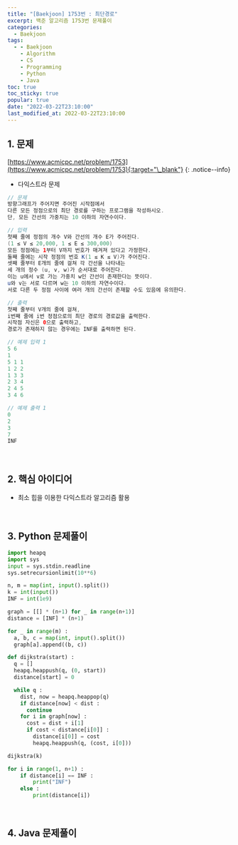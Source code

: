 ```yaml
---
title: "[Baekjoon] 1753번 : 최단경로"
excerpt: 백준 알고리즘 1753번 문제풀이
categories:
  - Baekjoon
tags:
  - - Baekjoon
    - Algorithm
    - CS
    - Programming
    - Python
    - Java
toc: true
toc_sticky: true
popular: true
date: "2022-03-22T23:10:00"
last_modified_at: 2022-03-22T23:10:00
---
```


## 1. 문제

[https://www.acmicpc.net/problem/1753](https://www.acmicpc.net/problem/1753){:target="\_blank"}
{: .notice--info}

- 다익스트라 문제

```java
// 문제
방향그래프가 주어지면 주어진 시작점에서
다른 모든 정점으로의 최단 경로를 구하는 프로그램을 작성하시오.
단, 모든 간선의 가중치는 10 이하의 자연수이다.

// 입력
첫째 줄에 정점의 개수 V와 간선의 개수 E가 주어진다.
(1 ≤ V ≤ 20,000, 1 ≤ E ≤ 300,000)
모든 정점에는 1부터 V까지 번호가 매겨져 있다고 가정한다.
둘째 줄에는 시작 정점의 번호 K(1 ≤ K ≤ V)가 주어진다.
셋째 줄부터 E개의 줄에 걸쳐 각 간선을 나타내는
세 개의 정수 (u, v, w)가 순서대로 주어진다.
이는 u에서 v로 가는 가중치 w인 간선이 존재한다는 뜻이다.
u와 v는 서로 다르며 w는 10 이하의 자연수이다.
서로 다른 두 정점 사이에 여러 개의 간선이 존재할 수도 있음에 유의한다.

// 출력
첫째 줄부터 V개의 줄에 걸쳐,
i번째 줄에 i번 정점으로의 최단 경로의 경로값을 출력한다.
시작점 자신은 0으로 출력하고,
경로가 존재하지 않는 경우에는 INF를 출력하면 된다.

// 예제 입력 1
5 6
1
5 1 1
1 2 2
1 3 3
2 3 4
2 4 5
3 4 6

// 예제 출력 1
0
2
3
7
INF
```

<br>

## 2. 핵심 아이디어

- 최소 힙을 이용한 다익스트라 알고리즘 활용

<br>

## 3. Python 문제풀이

```python
import heapq
import sys
input = sys.stdin.readline
sys.setrecursionlimit(10**6)

n, m = map(int, input().split())
k = int(input())
INF = int(1e9)

graph = [[] * (n+1) for _ in range(n+1)]
distance = [INF] * (n+1)

for _ in range(m) :
  a, b, c = map(int, input().split())
  graph[a].append((b, c))

def dijkstra(start) :
  q = []
  heapq.heappush(q, (0, start))
  distance[start] = 0

  while q :
    dist, now = heapq.heappop(q)
    if distance[now] < dist :
      continue
    for i in graph[now] :
      cost = dist + i[1]
      if cost < distance[i[0]] :
        distance[i[0]] = cost
        heapq.heappush(q, (cost, i[0]))

dijkstra(k)

for i in range(1, n+1) :
    if distance[i] == INF :
        print("INF")
    else :
        print(distance[i])
```

<br>

## 4. Java 문제풀이

```java

```
